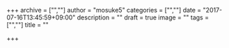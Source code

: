 +++
archive = ["",""]
author = "mosuke5"
categories = ["",""]
date = "2017-07-16T13:45:59+09:00"
description = ""
draft = true
image = ""
tags = ["",""]
title = ""

+++

